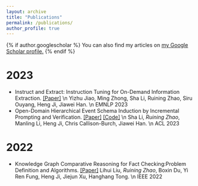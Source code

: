 ```yaml
---
layout: archive
title: "Publications"
permalink: /publications/
author_profile: true
---
```


{% if author.googlescholar %}
  You can also find my articles on <u><a href="{{https://scholar.google.com/citations?user=WzbdiyQAAAAJ&hl=en}}">my Google Scholar profile</a>.</u>
{% endif %}

<!-- {% include base_path %}

{% for post in site.publications reversed %}
  {% include archive-single.html %}
{% endfor %} -->


# 2023

- Instruct and Extract: Instruction Tuning for On-Demand Information Extraction. [[Paper]](https://arxiv.org/abs/2310.16040) \n
  Yizhu Jiao, Ming Zhong, Sha Li, Ruining Zhao, Siru Ouyang, Heng Ji, Jiawei Han. \n
  EMNLP 2023
- Open-Domain Hierarchical Event Schema Induction by Incremental Prompting and Verification. [[Paper]](https://arxiv.org/abs/2307.01972) [[Code]](https://github.com/raspberryice/inc-schema) \n
  Sha Li, *Ruining Zhao*, Manling Li, Heng Ji, Chris Callison-Burch, Jiawei Han. \n
  ACL 2023


# 2022
- Knowledge Graph Comparative Reasoning for Fact Checking:Problem Definition and Algorithms. [[Paper]](http://sites.computer.org/debull/A22dec/p19.pdf)
  Lihui Liu, *Ruining Zhao*, Boxin Du, Yi Ren Fung, Heng Ji, Jiejun Xu, Hanghang Tong. \n
  IEEE 2022
